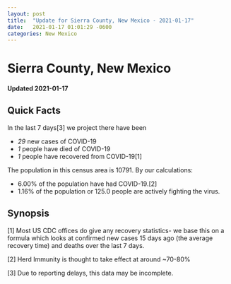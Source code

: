 ```yaml
---
layout: post
title:  "Update for Sierra County, New Mexico - 2021-01-17"
date:   2021-01-17 01:01:29 -0600
categories: New Mexico
---
```


# Sierra County, New Mexico
#### Updated 2021-01-17

## Quick Facts

In the last 7 days[3] we project there have been
- *29* new cases of COVID-19
- *1* people have died of COVID-19
- *1* people have recovered from COVID-19[1]

The population in this census area is 10791. By our calculations:
- 6.00% of the population have had COVID-19.[2]
- 1.16% of the population or 125.0 people are actively fighting the virus.

## Synopsis




[1] Most US CDC offices do give any recovery statistics- we base this on a formula which looks at confirmed new cases
15 days ago (the average recovery time) and deaths over the last 7 days.

[2] Herd Immunity is thought to take effect at around ~70-80%

[3] Due to reporting delays, this data may be incomplete.
 
    